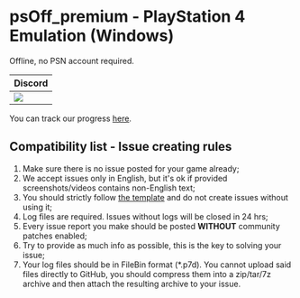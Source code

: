 # psOff_premium - PlayStation 4 Emulation (Windows)
Offline, no PSN account required.

<div align="center">
  
| Discord |
|---------|
| [<img src="https://img.shields.io/discord/1215784508708749322?color=5865F2&label=ps_off&logo=discord&logoColor=white"/>](https://discord.gg/Jd2AuBN6eW) |

</div>

You can track our progress [here](https://github.com/users/SysRay/projects/5).




## Compatibility list - Issue creating rules
1. Make sure there is no issue posted for your game already;
2. We accept issues only in English, but it's ok if provided screenshots/videos contains non-English text;
3. You should strictly follow [the template](https://github.com/SysRay/psOff_compatibility/issues/new?template=game_report.yml) and do not create issues without using it;
4. Log files are required. Issues without logs will be closed in 24 hrs;
5. Every issue report you make should be posted **WITHOUT** community patches enabled;
6. Try to provide as much info as possible, this is the key to solving your issue;
7. Your log files should be in FileBin format \(*.p7d\). You cannot upload said files directly to GitHub, you should compress them into a zip/tar/7z archive and then attach the resulting archive to your issue.
